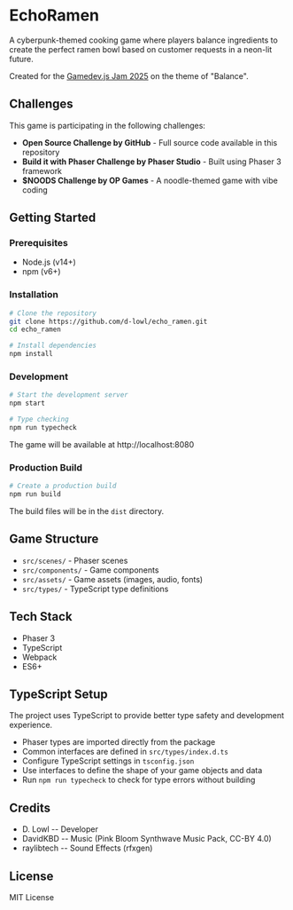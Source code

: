 # EchoRamen

A cyberpunk-themed cooking game where players balance ingredients to create the perfect ramen bowl based on customer requests in a neon-lit future.

Created for the [Gamedev.js Jam 2025](https://itch.io/jam/gamedevjs-2025) on the theme of "Balance".

## Challenges

This game is participating in the following challenges:

- **Open Source Challenge by GitHub** - Full source code available in this repository
- **Build it with Phaser Challenge by Phaser Studio** - Built using Phaser 3 framework
- **$NOODS Challenge by OP Games** - A noodle-themed game with vibe coding

## Getting Started

### Prerequisites
- Node.js (v14+)
- npm (v6+)

### Installation
```bash
# Clone the repository
git clone https://github.com/d-lowl/echo_ramen.git
cd echo_ramen

# Install dependencies
npm install
```

### Development
```bash
# Start the development server
npm start

# Type checking
npm run typecheck
```
The game will be available at http://localhost:8080

### Production Build
```bash
# Create a production build
npm run build
```
The build files will be in the `dist` directory.

## Game Structure
- `src/scenes/` - Phaser scenes
- `src/components/` - Game components
- `src/assets/` - Game assets (images, audio, fonts)
- `src/types/` - TypeScript type definitions

## Tech Stack
- Phaser 3
- TypeScript
- Webpack
- ES6+

## TypeScript Setup
The project uses TypeScript to provide better type safety and development experience.

- Phaser types are imported directly from the package
- Common interfaces are defined in `src/types/index.d.ts`
- Configure TypeScript settings in `tsconfig.json`
- Use interfaces to define the shape of your game objects and data
- Run `npm run typecheck` to check for type errors without building 

## Credits
- D. Lowl -- Developer
- DavidKBD -- Music (Pink Bloom Synthwave Music Pack, CC-BY 4.0)
- raylibtech -- Sound Effects (rfxgen)

## License
MIT License 